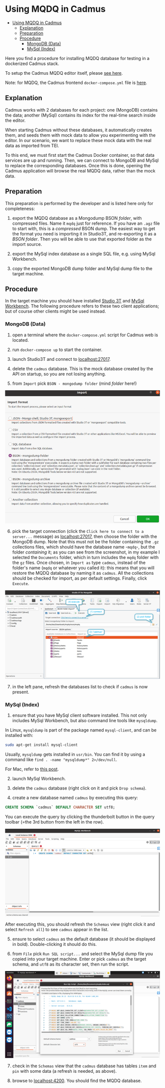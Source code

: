 # Using MQDQ in Cadmus

- [Using MQDQ in Cadmus](#using-mqdq-in-cadmus)
  - [Explanation](#explanation)
  - [Preparation](#preparation)
  - [Procedure](#procedure)
    - [MongoDB (Data)](#mongodb-data)
    - [MySql (Index)](#mysql-index)

Here you find a procedure for installing MQDQ database for testing in a dockerized Cadmus stack.

To setup the Cadmus MQDQ editor itself, please [see here](docker-usage.md).

Note: for MQDQ, the Cadmus frontend `docker-compose.yml` file is [here](https://github.com/vedph/cadmus_mqdq_app/blob/master/docker-compose.yml).

## Explanation

Cadmus works with 2 databases for each project: one (MongoDB) contains the data; another (MySql) contains its index for the real-time search inside the editor.

When starting Cadmus without these databases, it automatically creates them, and seeds them with mock data to allow you experimenting with the editor. In our scenario, we want to replace these mock data with the real data as imported from TEI.

To this end, we must first start the Cadmus Docker container, so that data services are up and running. Then, we can connect to MongoDB and MySql to replace the corresponding databases. Once this is done, opening the Cadmus application will browse the real MQDQ data, rather than the mock data.

## Preparation

This preparation is performed by the developer and is listed here only for completeness:

1. export the MQDQ database as a Mongodump BSON _folder_, with compressed files. Name it `mqdq` just for reference. If you have an `.agz` file to start with, this is a _compressed_ BSON dump. The easiest way to get the format you need is importing it in Studio3T, and re-exporting it as a _BSON folder_. Then you will be able to use that exported folder as the import source.

2. export the MySql index database as a single SQL file, e.g. using MySql Workbench.

3. copy the exported MongoDB dump folder and MySql dump file to the target machine.

## Procedure

In the target machine you should have installed [Studio 3T](https://studio3t.com/download/) and [MySql Workbench](https://dev.mysql.com/downloads/workbench/). The following procedure refers to these two client applications; but of course other clients might be used instead.

### MongoDB (Data)

1. open a terminal where the `docker-compose.yml` script for Cadmus web is located.

2. run `docker-compose up` to start the container.

3. launch Studio3T and connect to <localhost:27017>.

4. delete the `cadmus` database. This is the mock database created by the API on startup, so you are not losing anything.

5. from `Import` pick `BSON - mongodump folder` (mind _folder_ here!)

![Importing MQDQ data with Studio 3T](./img/mqdq-studio3t-01.png)

6. pick the target connection (click the `Click here to connect to a server...` message) as <localhost:27017>, then choose the folder with the MongoDB dump. Note that this must not be the folder containing the `.gz` collections files, which should have the database name -`mqdq`-, but the folder _containing_ it; as you can see from the screenshot, in my example I selected the `Documents` folder, which in turn includes the `mqdq` folder with the `gz` files. Once chosen, in `Import as` type `cadmus`, instead of the folder's name (`mqdq` or whatever you called it): this means that you will restore the MQDQ database by naming it as `cadmus`. All the collections should be checked for import, as per default settings. Finally, click `Execute`.

![Importing MQDQ data with Studio 3T](./img/mqdq-studio3t-02l.png)

7. in the left pane, refresh the databases list to check if `cadmus` is now present.

### MySql (Index)

1. ensure that you have MySql client software installed. This not only includes MySql Workbench, but also command line tools like `mysqldump`.

In Linux, `mysqldump` is part of the package named `mysql-client`, and can be installed with:

```bash
sudo apt-get install mysql-client
```

Usually, `mysqldump` gets installed in `usr/bin`. You can find it by using a command like `find . -name "mysqldump*" 2>/dev/null`.

For Mac, refer to [this post](https://stackoverflow.com/questions/47380458/is-it-possible-to-install-only-mysqldump-on-macos).

2. launch MySql Workbench.

3. delete the `cadmus` database (right click on it and pick `Drop schema`).

4. create a new database named `cadmus` by executing this query:

```sql
CREATE SCHEMA `cadmus` DEFAULT CHARACTER SET utf8;
```

You can execute the query by clicking the thunderbolt button in the query toolbar (=the 3rd button from the left in the row).

![Importing MQDQ index with MySql Workbench](./img/mqdq-workbench-01.png)

After executing this, you should refresh the `Schemas` view (right click it and select `Refresh all`) to see `cadmus` appear in the list.

5. ensure to select `cadmus` as the default database (it should be displayed in bold). Double-clicking it should do this.

6. from `File` pick `Run SQL script...` and select the MySql dump file you copied into your target machine. Enter or pick `cadmus` as the target schema, and `utf8` as its character set, then run the script.

![Importing MQDQ index with MySql Workbench](./img/mqdq-workbench-02.png)

7. check in the `Schemas` view that the `cadmus` database has tables `item` and `pin` with some data (a refresh is needed, as above).

8. browse to <localhost:4200>. You should find the MQDQ database.
